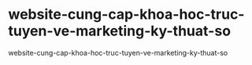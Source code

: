 # website-cung-cap-khoa-hoc-truc-tuyen-ve-marketing-ky-thuat-so
website-cung-cap-khoa-hoc-truc-tuyen-ve-marketing-ky-thuat-so
